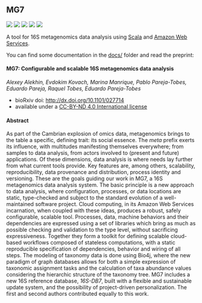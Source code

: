 ## MG7

[![](https://travis-ci.org/ohnosequences/mg7.svg?branch=master)](https://travis-ci.org/ohnosequences/mg7)
[![](https://img.shields.io/codacy/96ad3cc701a54c548deb4ef0d5564655.svg)](https://www.codacy.com/app/era7/mg7)
[![](http://github-release-version.herokuapp.com/github/ohnosequences/mg7/release.svg)](https://github.com/ohnosequences/mg7/releases/latest)
[![](https://img.shields.io/badge/license-AGPLv3-blue.svg)](https://tldrlegal.com/license/gnu-affero-general-public-license-v3-%28agpl-3.0%29)
[![](https://img.shields.io/badge/contact-gitter_chat-dd1054.svg)](https://gitter.im/ohnosequences/mg7?utm_source=share-link&utm_medium=link&utm_campaign=share-link)

A tool for 16S metagenomics data analysis using [Scala](http://scala-lang.org) and [Amazon Web Services](https://aws.amazon.com).

You can find some documentation in the [docs/](docs/) folder and read the preprint:

#### MG7: Configurable and scalable 16S metagenomics data analysis

_Alexey Alekhin, Evdokim Kovach, Marina Manrique, Pablo Pareja-Tobes, Eduardo Pareja, Raquel Tobes, Eduardo Pareja-Tobes_  

- bioRxiv doi: <http://dx.doi.org/10.1101/027714>
- available under a [CC-BY-ND 4.0 International license](http://creativecommons.org/licenses/by-nd/4.0/)

#### Abstract

As part of the Cambrian explosion of omics data, metagenomics brings to the table a specific, defining trait: its social essence. The *meta* prefix exerts its influence, with multitudes manifesting themselves everywhere; from samples to data analysis, from actors involved to (present and future) applications. Of these dimensions, data analysis is where needs lay further from what current tools provide. Key features are, among others, scalability, reproducibility, data provenance and distribution, process identity and versioning. These are the goals guiding our work in MG7, a 16S metagenomics data analysis system. The basic principle is a new approach to data analysis, where configuration, processes, or data locations are static, type-checked and subject to the standard evolution of a well-maintained software project. Cloud computing, in its Amazon Web Services incarnation, when coupled with these ideas, produces a robust, safely configurable, scalable tool. Processes, data, machine behaviors and their dependencies are expressed using a set of libraries which bring as much as possible checking and validation to the type level, without sacrificing expressiveness. Together they form a toolkit for defining scalable cloud-based workflows composed of stateless computations, with a static reproducible specification of dependencies, behavior and wiring of all steps. The modeling of taxonomy data is done using Bio4j, where the new paradigm of graph databases allows for both a simple expression of taxonomic assignment tasks and the calculation of taxa abundance values considering the hierarchic structure of the taxonomy tree. MG7 includes a new 16S reference database, *16S-DB7*, built with a flexible and sustainable update system, and the possibility of project-driven personalization. The first and second authors contributed equally to this work.
